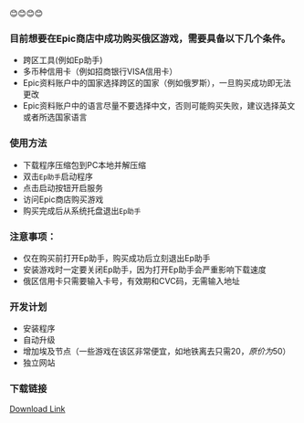 :blush::blush::blush::blush:
### 目前想要在Epic商店中成功购买俄区游戏，需要具备以下几个条件。
* 跨区工具(例如Ep助手)
* 多币种信用卡（例如招商银行VISA信用卡）
* Epic资料账户中的国家选择跨区的国家（例如俄罗斯），一旦购买成功即无法更改
* Epic资料账户中的语言尽量不要选择中文，否则可能购买失败，建议选择英文或者所选国家语言

### 使用方法
* 下载程序压缩包到PC本地并解压缩
* 双击`Ep助手`启动程序
* 点击启动按钮开启服务
* 访问Epic商店购买游戏
* 购买完成后从系统托盘退出`Ep助手`

### 注意事项：
* 仅在购买前打开Ep助手，购买成功后立刻退出Ep助手
* 安装游戏时一定要关闭Ep助手，因为打开Ep助手会严重影响下载速度
* 俄区信用卡只需要输入卡号，有效期和CVC码，无需输入地址

### 开发计划
* 安装程序
* 自动升级
* 增加埃及节点（一些游戏在该区非常便宜，如地铁离去只需$20，原价为$50）
* 独立网站

### 下载链接 

[Download Link](https://github.com/nincenet/EpHelper-Release/releases/download/beta/EpHelper1.0.zip)
